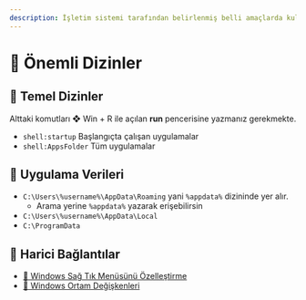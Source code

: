 ```yaml
---
description: İşletim sistemi tarafından belirlenmiş belli amaçlarda kullanılan dizinler
---
```


# 📂 Önemli Dizinler

## 🧱 Temel Dizinler

Alttaki komutları ❖ Win + R ile açılan **run** pencerisine yazmanız gerekmekte.

* `shell:startup` Başlangıçta çalışan uygulamalar
* `shell:AppsFolder` Tüm uygulamalar

## 📀 Uygulama Verileri

* `C:\Users\%username%\AppData\Roaming` yani `%appdata%` dizininde yer alır.
  * Arama yerine `%appdata%` yazarak erişebilirsin
* `C:\Users\%username%\AppData\Local`
* `C:\ProgramData`

## 🔗 Harici Bağlantılar

* [🧱 Windows Sağ Tık Menüsünü Özelleştirme](https://github.com/yedhrab/YWindows10/tree/0c092d489e79c475b0a1f5ae555a12a98465b295/1%20-%20Sıfırdan%20Windows%2010/Windows%2010%20Diğer%20Notlar/Windows%20Sağ%20Tık%20Menüsünü%20Özelleştirme.md)
* [🌆 Windows Ortam Değişkenleri](https://github.com/yedhrab/YWindows10/tree/0c092d489e79c475b0a1f5ae555a12a98465b295/1%20-%20Sıfırdan%20Windows%2010/Windows%2010%20Diğer%20Notlar/Windows%20Ortam%20Değişkenleri.md)


